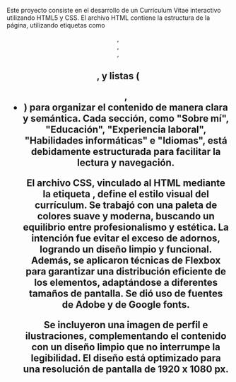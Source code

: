 Este proyecto consiste en el desarrollo de un Currículum Vitae interactivo utilizando HTML5 y CSS. El archivo HTML contiene la estructura de la página, utilizando etiquetas como <header>, <nav>, <section>, <h2>, y listas (<ul>, <li>) para organizar el contenido de manera clara y semántica. Cada sección, como "Sobre mí", "Educación", "Experiencia laboral", "Habilidades informáticas" e "Idiomas", está debidamente estructurada para facilitar la lectura y navegación.

El archivo CSS, vinculado al HTML mediante la etiqueta <link>, define el estilo visual del currículum. Se trabajó con una paleta de colores suave y moderna, buscando un equilibrio entre profesionalismo y estética. La intención fue evitar el exceso de adornos, logrando un diseño limpio y funcional. Además, se aplicaron técnicas de Flexbox para garantizar una distribución eficiente de los elementos, adaptándose a diferentes tamaños de pantalla. Se dió uso de fuentes de Adobe y de Google fonts.

Se incluyeron una imagen de perfil e ilustraciones, complementando el contenido con un diseño limpio que no interrumpe la legibilidad. El diseño está optimizado para una resolución de pantalla de 1920 x 1080 px.

